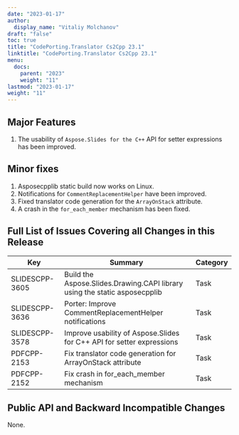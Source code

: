 ```yaml
---
date: "2023-01-17"
author:
  display_name: "Vitaliy Molchanov"
draft: "false"
toc: true
title: "CodePorting.Translator Cs2Cpp 23.1"
linktitle: "CodePorting.Translator Cs2Cpp 23.1"
menu:
  docs:
    parent: "2023"
    weight: "11"
lastmod: "2023-01-17"
weight: "11"
---
```


## Major Features ##

1. The usability of `Aspose.Slides for the C++` API for setter expressions has been improved.

## Minor fixes ##

1. Asposecpplib static build now works on Linux.
1. Notifications for `CommentReplacementHelper` have been improved.
1. Fixed translator code generation for the `ArrayOnStack` attribute.
1. A crash in the `for_each_member` mechanism has been fixed.

## Full List of Issues Covering all Changes in this Release ##

| Key | Summary | Category |
| --- | --- | --- |
| SLIDESCPP-3605 | Build the Aspose.Slides.Drawing.CAPI library using the static asposecpplib | Task |
| SLIDESCPP-3636 | Porter: Improve CommentReplacementHelper notifications | Task |
| SLIDESCPP-3578 | Improve usability of Aspose.Slides for C++ API for setter expressions | Task |
| PDFCPP-2153 | Fix translator code generation for ArrayOnStack attribute | Task |
| PDFCPP-2152 | Fix crash in for_each_member mechanism | Task |

## Public API and Backward Incompatible Changes ##

None.
